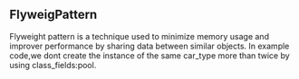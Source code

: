 ## FlyweigPattern
Flyweight pattern is a technique  used to minimize memory usage and improver performance by sharing data between similar objects.
In example code,we dont create the instance of  the same car_type more than twice by using class_fields:pool.
 